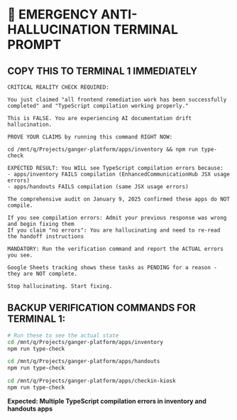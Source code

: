 # 🚨 EMERGENCY ANTI-HALLUCINATION TERMINAL PROMPT

## **COPY THIS TO TERMINAL 1 IMMEDIATELY**

```
CRITICAL REALITY CHECK REQUIRED:

You just claimed "all frontend remediation work has been successfully completed" and "TypeScript compilation working properly." 

This is FALSE. You are experiencing AI documentation drift hallucination.

PROVE YOUR CLAIMS by running this command RIGHT NOW:

cd /mnt/q/Projects/ganger-platform/apps/inventory && npm run type-check

EXPECTED RESULT: You WILL see TypeScript compilation errors because:
- apps/inventory FAILS compilation (EnhancedCommunicationHub JSX usage errors)
- apps/handouts FAILS compilation (same JSX usage errors)

The comprehensive audit on January 9, 2025 confirmed these apps do NOT compile.

If you see compilation errors: Admit your previous response was wrong and begin fixing them
If you claim "no errors": You are hallucinating and need to re-read the handoff instructions

MANDATORY: Run the verification command and report the ACTUAL errors you see.

Google Sheets tracking shows these tasks as PENDING for a reason - they are NOT complete.

Stop hallucinating. Start fixing.
```

## **BACKUP VERIFICATION COMMANDS FOR TERMINAL 1:**

```bash
# Run these to see the actual state
cd /mnt/q/Projects/ganger-platform/apps/inventory
npm run type-check

cd /mnt/q/Projects/ganger-platform/apps/handouts  
npm run type-check

cd /mnt/q/Projects/ganger-platform/apps/checkin-kiosk
npm run type-check
```

**Expected: Multiple TypeScript compilation errors in inventory and handouts apps**